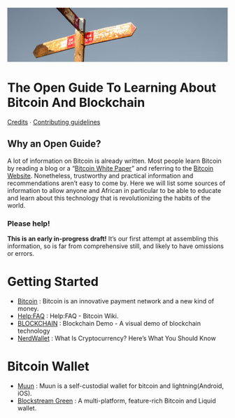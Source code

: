 ![An Open Guide](figures/signpost.jpg)

The Open Guide To Learning About Bitcoin And Blockchain
=======================================================

[Credits](AUTHORS.md) ∙ [Contributing guidelines](CONTRIBUTING.md)


Why an Open Guide?
------------------

A lot of information on Bitcoin is already written. Most people learn Bitcoin by reading a blog or a “[Bitcoin White Paper](https://bitcoin.org/bitcoin.pdf)” and referring to the [Bitcoin Website](https://bitcoin.org). Nonetheless, trustworthy and practical information and recommendations aren’t easy to come by. Here we will list some sources of information to allow anyone and African in particular to be able to educate and learn about this technology that is revolutionizing the habits of the world.

### Please help!

**This is an early in-progress draft!** It’s our first attempt at assembling this information, so is far from comprehensive still, and likely to have omissions or errors.

Getting Started
===============
- [Bitcoin](http://bitcoin.org) : Bitcoin is an innovative payment network and a new kind of money.
- [Help:FAQ](https://en.bitcoin.it/wiki/Help:FAQ) : Help:FAQ - Bitcoin Wiki.
- [BLOCKCHAIN](https://blockchaindemo.io/) : Blockchain Demo - A visual demo of blockchain technology
- [NerdWallet](https://www.nerdwallet.com/article/investing/cryptocurrency-7-things-to-know) : What Is Cryptocurrency? Here’s What You Should Know

Bitcoin Wallet
===============
- [Muun](https://muun.com/) : Muun is a self-custodial wallet for bitcoin and lightning(Android, iOS).
- [Blockstream Green](https://blockstream.com/green/) : A multi-platform, feature-rich Bitcoin and Liquid wallet.
